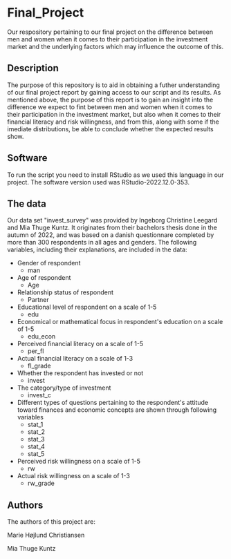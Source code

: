 # Final_Project
Our respository pertaining to our final project on the difference between men and women when it comes to their participation in the investment market and the underlying factors which may influence the outcome of this.

## Description
The purpose of this repository is to aid in obtaining a futher understanding of our final project report by gaining access to our script and its results. As mentioned above, the purpose of this report is to gain an insight into the difference we expect to fint between men and women when it comes to their participation in the investment market, but also when it comes to their financial literacy and risk willingness, and from this, along with some if the imediate distributions, be able to conclude whether the expected results show.

## Software
To run the script you need to install RStudio as we used this language in our project. The software version used was RStudio-2022.12.0-353.

## The data
Our data set "invest_survey" was provided by Ingeborg Christine Leegard and Mia Thuge Kuntz. It originates from their bachelors thesis done in the autumn of 2022, and was based on a danish questionnare completed by more than 300 respondents in all ages and genders. The following variables, including their explanations, are included in the data:

- Gender of respondent
  + man
- Age of respondent
  + Age
- Relationship status of respondent
  + Partner
- Educational level of respondent on a scale of 1-5 
  + edu
- Economical or mathematical focus in respondent's education on a scale of 1-5
  + edu_econ
- Perceived financial literacy on a scale of 1-5
  + per_fl
- Actual financial literacy on a scale of 1-3 
  + fl_grade 
- Whether the respondent has invested or not
  + invest
- The category/type of investment
  + invest_c
- Different types of questions pertaining to the respondent's attitude toward finances and economic concepts are shown through following variables
  + stat_1
  + stat_2
  + stat_3
  + stat_4
  + stat_5
- Perceived risk willingness on a scale of 1-5
  + rw
- Actual risk willingness on a scale of 1-3
  + rw_grade

## Authors
The authors of this project are:

Marie Højlund Christiansen

Mia Thuge Kuntz

